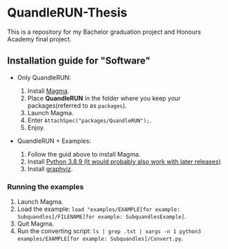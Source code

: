# QuandleRUN-Thesis

This is a repository for my Bachelor graduation project and Honours Academy final project. 

## Installation guide for "Software"

* Only QuandleRUN:
  1. Install [Magma](magma.maths.usyd.edu.au).
  2. Place __QuandleRUN__ in the folder where you keep your packages(referred to as ``packages``).
  3. Launch Magma.
  4. Enter ``AttachSpec("packages/QuandleRUN");``.
  5. Enjoy. 

* QuandleRUN + Examples:
  1. Follow the guid above to install Magma. 
  2. Install [Python 3.8.9 (It would probably also work with later releases)]([https://www.python.org](https://www.python.org/downloads/release/python-389/))
  3. Install [graphviz](graphviz.org).
  
 ### Running the examples
 
1. Launch Magma. 
2. Load the example: ``load "examples/EXAMPLE[for example: Subquandles]/FILENAME[for example: SubquandlesExample]``.
3. Quit Magma.
4. Run the converting script: ``ls | grep .txt | xargs -n 1 python3 examples/EXAMPLE[for example: Subquandles]/Convert.py``.
